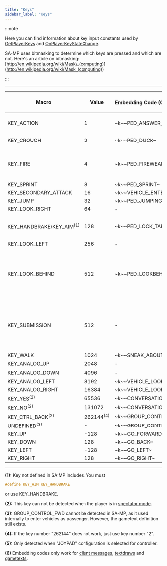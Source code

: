 ```yaml
---
title: "Keys"
sidebar_label: "Keys"
---
```


:::note

Here you can find information about key input constants used by [GetPlayerKeys](../functions/GetPlayerKeys) and [OnPlayerKeyStateChange](../callbacks/OnPlayerKeyStateChange).

SA-MP uses bitmasking to determine which keys are pressed and which are not. Here's an article on bitmasking: [http://en.wikipedia.org/wiki/Mask\_(computing)](<http://en.wikipedia.org/wiki/Mask_(computing)>)

:::

---

| Macro                               | Value                | Embedding Code (On Foot) <sup>(6)</sup> | Embedding Code (In Vehicle) <sup>(6)</sup> | Default Key (On Foot)                                    | Default Key (In Vehicle) |
| ----------------------------------- | -------------------- | --------------------------------------- | ------------------------------------------ | -------------------------------------------------------- | ------------------------ |
| KEY_ACTION                          | 1                    | \~k~\~PED_ANSWER_PHONE~                 | \~k~\~VEHICLE_FIREWEAPON_ALT~              | TAB                                                      | ALT GR / LCTRL / NUM0    |
| KEY_CROUCH                          | 2                    | \~k~\~PED_DUCK~                         | \~k~\~VEHICLE_HORN~                        | C                                                        | H / CAPSLOCK             |
| KEY_FIRE                            | 4                    | \~k~\~PED_FIREWEAPON~                   | \~k~\~VEHICLE_FIREWEAPON~                  | LCTRL / LMB (Left Mouse Button)                          | LALT                     |
| KEY_SPRINT                          | 8                    | \~k~\~PED_SPRINT~                       | \~k~\~VEHICLE_ACCELERATE~                  | SPACE                                                    | W                        |
| KEY_SECONDARY_ATTACK                | 16                   | \~k~\~VEHICLE_ENTER_EXIT~               | \~k~\~VEHICLE_ENTER_EXIT~                  | ENTER                                                    | ENTER                    |
| KEY_JUMP                            | 32                   | \~k~\~PED_JUMPING~                      | \~k~\~VEHICLE_BRAKE~                       | LSHIFT                                                   | S                        |
| KEY_LOOK_RIGHT                      | 64                   | -                                       | \~k~\~VEHICLE_LOOKRIGHT~                   | -                                                        | E                        |
| KEY_HANDBRAKE/KEY_AIM<sup>(1)</sup> | 128                  | \~k~\~PED_LOCK_TARGET~                  | \~k~\~VEHICLE_HANDBRAKE~                   | RMB (Right Mouse Button)                                 | SPACE                    |
| KEY_LOOK_LEFT                       | 256                  | -                                       | \~k~\~VEHICLE_LOOKLEFT~                    | -                                                        | Q                        |
| KEY_LOOK_BEHIND                     | 512                  | \~k~\~PED_LOOKBEHIND~                   | \~k~\~VEHICLE_LOOKBEHIND~                  | NUM1 / MMB (Middle Mouse Button - Click the mouse wheel) | 2                        |
| KEY_SUBMISSION                      | 512                  | -                                       | \~k~\~TOGGLE_SUBMISSIONS~                  | NUM1 / MMB (Middle Mouse Button - Click the mouse wheel) | 2 / NUMPAD +             |
| KEY_WALK                            | 1024                 | \~k~\~SNEAK_ABOUT~                      | -                                          | LALT                                                     | -                        |
| KEY_ANALOG_UP                       | 2048                 | -                                       | \~k~\~VEHICLE_TURRETUP~                    | NUM8<sup>(5)</sup>                                       | NUM8                     |
| KEY_ANALOG_DOWN                     | 4096                 | -                                       | \~k~\~VEHICLE_TURRETDOWN~                  | NUM2<sup>(5)</sup>                                       | NUM2                     |
| KEY_ANALOG_LEFT                     | 8192                 | \~k~\~VEHICLE_LOOKLEFT~                 | \~k~\~VEHICLE_TURRETLEFT~                  | NUM4                                                     | NUM4                     |
| KEY_ANALOG_RIGHT                    | 16384                | \~k~\~VEHICLE_LOOKRIGHT~                | \~k~\~VEHICLE_TURRETRIGHT~                 | NUM6                                                     | NUM6                     |
| KEY_YES<sup>(2)</sup>               | 65536                | \~k~\~CONVERSATION_YES~                 | \~k~\~CONVERSATION_YES~                    | Y                                                        | Y                        |
| KEY_NO<sup>(2)</sup>                | 131072               | \~k~\~CONVERSATION_NO~                  | \~k~\~CONVERSATION_NO~                     | N                                                        | N                        |
| KEY_CTRL_BACK<sup>(2)</sup>         | 262144<sup>(4)</sup> | \~k~\~GROUP_CONTROL_BWD~                | \~k~\~GROUP_CONTROL_BWD~                   | H                                                        | H                        |
| UNDEFINED<sup>(3)</sup>             | -                    | \~k~\~GROUP_CONTROL_FWD~                | \~k~\~GROUP_CONTROL_FWD~                   | G                                                        | G                        |
| KEY_UP                              | -128                 | \~k~\~GO_FORWARD~                       | \~k~\~VEHICLE_STEERUP~                     | UP                                                       | UP                       |
| KEY_DOWN                            | 128                  | \~k~\~GO_BACK~                          | \~k~\~VEHICLE_STEERDOWN~                   | DOWN                                                     | DOWN                     |
| KEY_LEFT                            | -128                 | \~k~\~GO_LEFT~                          | \~k~\~VEHICLE_STEERLEFT~                   | LEFT                                                     | LEFT                     |
| KEY_RIGHT                           | 128                  | \~k~\~GO_RIGHT~                         | \~k~\~VEHICLE_STEERRIGHT~                  | RIGHT                                                    | RIGHT                    |

---

**(1):** Key not defined in SA:MP includes. You must

```c
#define KEY_AIM KEY_HANDBRAKE
```

or use KEY_HANDBRAKE.

**(2):** This key can not be detected when the player is in [spectator mode](../functions/TogglePlayerSpectating).

**(3):** GROUP_CONTROL_FWD cannot be detected in SA-MP, as it used internally to enter vehicles as passenger. However, the gametext definition still exists.

**(4):** If the key number "262144" does not work, just use key number "2".

**(5):** Only detected when "JOYPAD" configuration is selected for controller.

**(6)** Embedding codes only work for [client messages](../functions/SendDeathMessage), [textdraws](../functions/TextDrawCreate) and [gametexts](../functions/GameTextForPlayer).
